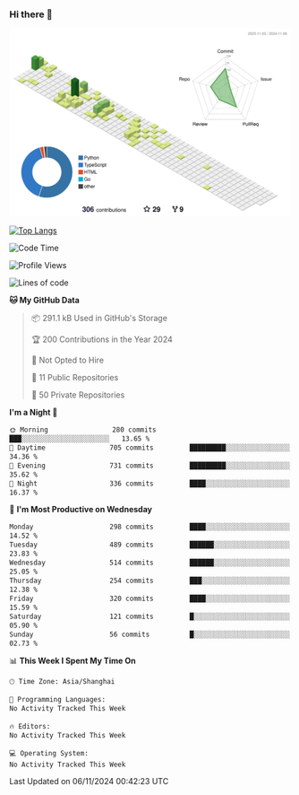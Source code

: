 ### Hi there 👋

![](./profile-3d-contrib/profile-green-animate.svg)

 

[![Top Langs](https://github-readme-stats.vercel.app/api/top-langs/?username=fly2tomato)](https://github.com/anuraghazra/github-readme-stats)


 

<!--START_SECTION:waka-->
![Code Time](http://img.shields.io/badge/Code%20Time-5%20hrs%2042%20mins-blue)

![Profile Views](http://img.shields.io/badge/Profile%20Views-0-blue)

![Lines of code](https://img.shields.io/badge/From%20Hello%20World%20I%27ve%20Written-522.1%20thousand%20lines%20of%20code-blue)

**🐱 My GitHub Data** 

> 📦 291.1 kB Used in GitHub's Storage 
 > 
> 🏆 200 Contributions in the Year 2024
 > 
> 🚫 Not Opted to Hire
 > 
> 📜 11 Public Repositories 
 > 
> 🔑 50 Private Repositories 
 > 
**I'm a Night 🦉** 

```text
🌞 Morning                280 commits         ███░░░░░░░░░░░░░░░░░░░░░░   13.65 % 
🌆 Daytime                705 commits         █████████░░░░░░░░░░░░░░░░   34.36 % 
🌃 Evening                731 commits         █████████░░░░░░░░░░░░░░░░   35.62 % 
🌙 Night                  336 commits         ████░░░░░░░░░░░░░░░░░░░░░   16.37 % 
```
📅 **I'm Most Productive on Wednesday** 

```text
Monday                   298 commits         ████░░░░░░░░░░░░░░░░░░░░░   14.52 % 
Tuesday                  489 commits         ██████░░░░░░░░░░░░░░░░░░░   23.83 % 
Wednesday                514 commits         ██████░░░░░░░░░░░░░░░░░░░   25.05 % 
Thursday                 254 commits         ███░░░░░░░░░░░░░░░░░░░░░░   12.38 % 
Friday                   320 commits         ████░░░░░░░░░░░░░░░░░░░░░   15.59 % 
Saturday                 121 commits         █░░░░░░░░░░░░░░░░░░░░░░░░   05.90 % 
Sunday                   56 commits          █░░░░░░░░░░░░░░░░░░░░░░░░   02.73 % 
```


📊 **This Week I Spent My Time On** 

```text
🕑︎ Time Zone: Asia/Shanghai

💬 Programming Languages: 
No Activity Tracked This Week

🔥 Editors: 
No Activity Tracked This Week

💻 Operating System: 
No Activity Tracked This Week
```


 Last Updated on 06/11/2024 00:42:23 UTC
<!--END_SECTION:waka-->
